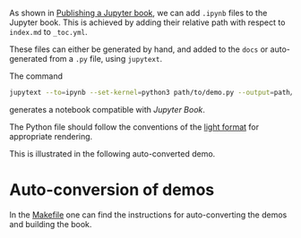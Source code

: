 As shown in [Publishing a Jupyter book](publishing), we can add `.ipynb` files to the Jupyter book. This is achieved by adding their relative path with respect to `index.md` to `_toc.yml`.

These files can either be generated by hand, and added to the `docs` or auto-generated from a `.py` file, using `jupytext`.

The command
```bash
jupytext --to=ipynb --set-kernel=python3 path/to/demo.py --output=path/to/docs.ipynb
```
generates a notebook compatible with *Jupyter Book*.

The Python file should follow the conventions of the [light format](https://jupytext.readthedocs.io/en/latest/formats.html#the-light-format) for appropriate rendering.

This is illustrated in the following auto-converted demo.

# Auto-conversion of demos

In the [Makefile](https://github.com/jorgensd/reproducibility/blob/main/Makefile) one can find the instructions for auto-converting the demos and building the book.